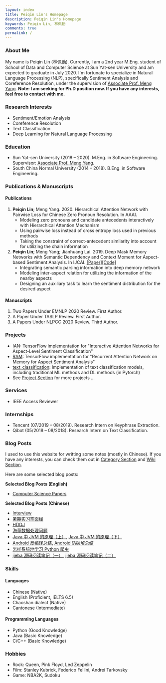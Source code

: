 ```yaml
---
layout: index
title: Peiqin Lin's Homepage
description: Peiqin Lin's Homepage
keywords: Peiqin Lin, 林佩勤
comments: true
permalink: /
---
```


### About Me

My name is Peiqin Lin (林佩勤). Currently, I am a 2nd year M.Eng. student of School of Data and Computer Science at Sun Yat-sen University and am expected to graduate in July 2020. I'm fortunate to specialize in Natural Language Processing (NLP), specifically Sentiment Analysis and Coreference Resolution, under the supervision of [Associate Prof. Meng Yang](https://scholar.google.com/citations?user=r2nw6DIAAAAJ&hl=en). **Note: I am seeking for Ph.D position now. If you have any interests, feel free to contact with me.**

### Research Interests

- Sentiment/Emotion Analysis
- Coreference Resolution
- Text Classification
- Deep Learning for Natural Language Processing

### Education

- Sun Yat-sen University (2018 – 2020). M.Eng. in Software Engineering. Supervisor: [Associate Prof. Meng Yang](https://scholar.google.com/citations?user=r2nw6DIAAAAJ&hl=en).
- South China Normal University (2014 – 2018). B.Eng. in Software Engineering.

### Publications & Manuscripts

#### Publications

1. **Peiqin Lin**; Meng Yang. 2020. Hierarchical Attention Network with Pairwise Loss for Chinese Zero Pronoun Resolution. In AAAI.
    - Modeling zero pronouns and candidate antecedents interactively with Hierarchical Attention Mechanism
    - Using pairwise loss instead of cross entropy loss used in previous methods
    - Taking the constraint of correct-antecedent similarity into account for utilizing the chain information
2. **Peiqin Lin**; Meng Yang; Jianhuang Lai. 2019. Deep Mask Memory Networks with Semantic Dependency and Context Moment for Aspect-based Sentiment Analysis. In IJCAI. [\[Paper\]](https://www.ijcai.org/Proceedings/2019/0707.pdf)[\[Code\]](https://github.com/lpq29743/DMMN-SDCM)
    - Integrating semantic parsing information into deep memory network
    - Modeling inter-aspect relation for utilizing the information of the nearby aspects
    - Designing an auxiliary task to learn the sentiment distribution for the desired aspect

#### Manuscripts

1. Two Papers Under EMNLP 2020 Review. First Author.
2. A Paper Under TASLP Review. First Author.
3. A Papers Under NLPCC 2020 Review. Third Author.

### Projects

- [IAN](https://github.com/lpq29743/IAN): TensorFlow implementation for "Interactive Attention Networks for Aspect-Level Sentiment Classification"
- [RAM](https://github.com/lpq29743/RAM): TensorFlow implementation for "Recurrent Attention Network on Memory for Aspect Sentiment Analysis"
- [text_classification](https://github.com/lpq29743/text_classification): Implementation of text classification models, including traditional ML methods and DL methods (in Pytorch)
- See [Project Section](https://lpq29743.github.io/project/) for more projects ...

### Services

- IEEE Access Reviewer

### Internships

- Tencent (07/2019 – 08/2019). Research Intern on Keyphrase Extraction.
- Qibot (05/2018 – 08/2018). Research Intern on Text Classification.

### Blog Posts

I used to use this website for writting some notes (mostly in Chinese). If you have any interests, you can check them out in [Category Section](https://lpq29743.github.io/category/) and [Wiki Section](https://lpq29743.github.io/wiki/).

Here are some selected blog posts:

**Selected Blog Posts (English)**

- [Computer Science Papers](https://lpq29743.github.io/wiki/computer-science-papers/)

**Selected Blog Posts (Chinese)**

- [Interview](https://lpq29743.github.io/wiki/interview/)
- [暑期实习笔面经](https://lpq29743.github.io/blog/2019/05/22/SummerIntern/)
- [HDOJ](https://lpq29743.github.io/wiki/hdoj/)
- [海量数据处理问题](https://lpq29743.github.io/algorithm/2017/02/20/MassiveData/)
- [Java 中 JVM 的原理（上）](https://lpq29743.github.io/java/2017/02/18/JavaJVM1/), [Java 中 JVM 的原理（下）](https://lpq29743.github.io/java/2017/02/19/JavaJVM2/)
- [Android 反编译总结](https://lpq29743.github.io/android/2016/10/06/AndroidDecompile/), [Android 防破解总结](https://lpq29743.github.io/android/2016/10/07/AndroidSafe/)
- [怎样系统地学习 Python 爬虫](https://lpq29743.github.io/python/2017/05/22/HowToStudyPythonSpider/)
- [jieba 源码阅读笔记（一）](https://lpq29743.github.io/artificialintelligence/2018/12/12/Jieba1/), [jieba 源码阅读笔记（二）](https://lpq29743.github.io/artificialintelligence/2019/02/13/Jieba2/)

### Skills

#### Languages

- Chinese (Native)
- English (Proficient, IELTS 6.5)
- Chaoshan dialect (Native)
- Cantonese (Intermediate)

#### Programming Languages

- Python (Good Knowledge)
- Java (Basic Knowledge)
- C/C++ (Basic Knowledge)

### Hobbies

- Rock: Queen, Pink Floyd, Led Zeppelin
- Film: Stanley Kubrick, Federico Fellini, Andrei Tarkovsky
- Game: NBA2K, Sudoku

<!-- ### Social

{% for website in site.data.social %}
* {{ website.sitename }}：[@{{ website.name }}]({{ website.url }})
  {% endfor %} -->